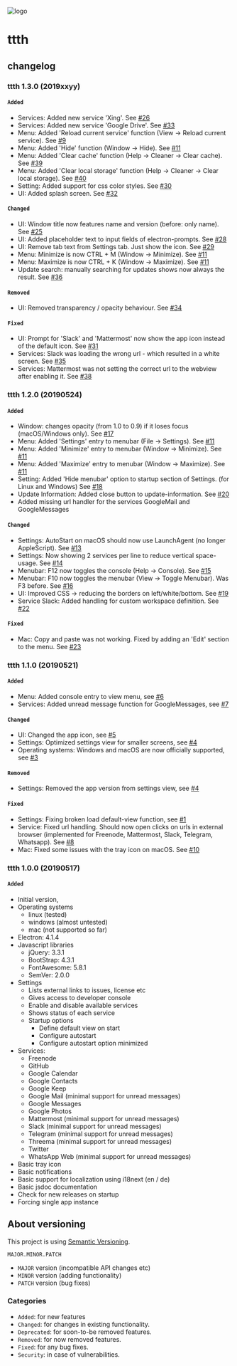 ![logo](https://raw.githubusercontent.com/yafp/ttth/master/.github/logo/128x128.png)

# ttth
## changelog

### ttth 1.3.0 (2019xxyy)
####  ```Added```
* Services: Added new service 'Xing'. See [#26](https://github.com/yafp/ttth/issues/26)
* Services: Added new service 'Google Drive'. See [#33](https://github.com/yafp/ttth/issues/33)
* Menu: Added 'Reload current service' function (View -> Reload current service). See [#9](https://github.com/yafp/ttth/issues/9)
* Menu: Added 'Hide'  function (Window -> Hide). See [#11](https://github.com/yafp/ttth/issues/11)
* Menu: Added 'Clear cache' function (Help -> Cleaner -> Clear cache). See [#39](https://github.com/yafp/ttth/issues/39)
* Menu: Added 'Clear local storage' function (Help -> Cleaner -> Clear local storage). See [#40](https://github.com/yafp/ttth/issues/40)
* Setting: Added support for css color styles. See [#30](https://github.com/yafp/ttth/issues/30)
* UI: Added splash screen. See [#32](https://github.com/yafp/ttth/issues/32)

#### ```Changed```
* UI: Window title now features name and version (before: only name). See [#25](https://github.com/yafp/ttth/issues/25)
* UI: Added placeholder text to input fields of electron-prompts. See [#28](https://github.com/yafp/ttth/issues/28)
* UI: Remove tab text from Settings tab. Just show the icon. See [#29](https://github.com/yafp/ttth/issues/29)
* Menu: Minimize is now CTRL + M (Window -> Minimize). See [#11](https://github.com/yafp/ttth/issues/11)
* Menu: Maximize is now CTRL + K (Window -> Maximize). See [#11](https://github.com/yafp/ttth/issues/11)
* Update search: manually searching for updates shows now always the result. See [#36](https://github.com/yafp/ttth/issues/36)

#### ```Removed```
* UI: Removed transparency / opacity behaviour. See [#34](https://github.com/yafp/ttth/issues/34)

#### ```Fixed```
* UI: Prompt for 'Slack' and 'Mattermost' now show the app icon instead of the default icon. See [#31](https://github.com/yafp/ttth/issues/31)
* Services: Slack was loading the wrong url - which resulted in a white screen. See [#35](https://github.com/yafp/ttth/issues/35)
* Services: Mattermost was not setting the correct url to the webview after enabling it. See [#38](https://github.com/yafp/ttth/issues/38)


### ttth 1.2.0 (20190524)
####  ```Added```
* Window: changes opacity (from 1.0 to 0.9) if it loses focus (macOS/Windows only). See [#17](https://github.com/yafp/ttth/issues/17)
* Menu: Added 'Settings' entry to menubar (File -> Settings). See [#11](https://github.com/yafp/ttth/issues/11)
* Menu: Added 'Minimize' entry to menubar (Window -> Minimize). See [#11](https://github.com/yafp/ttth/issues/11)
* Menu: Added 'Maximize' entry to menubar (Window -> Maximize). See [#11](https://github.com/yafp/ttth/issues/11)
* Setting: Added 'Hide menubar' option to startup section of Settings. (for Linux and Windows) See [#18](https://github.com/yafp/ttth/issues/18)
* Update Information: Added close button to update-information. See [#20](https://github.com/yafp/ttth/issues/20)
* Added missing url handler for the services GoogleMail and GoogleMessages

#### ```Changed```
* Settings: AutoStart on macOS should now use LaunchAgent (no longer AppleScript). See [#13](https://github.com/yafp/ttth/issues/13)
* Settings: Now showing 2 services per line to reduce vertical space-usage. See [#14](https://github.com/yafp/ttth/issues/14)
* Menubar: F12 now toggles the console (Help -> Console). See [#15](https://github.com/yafp/ttth/issues/15)
* Menubar: F10 now toggles the menubar (View -> Toggle Menubar). Was F3 before. See [#16](https://github.com/yafp/ttth/issues/16)
* UI: Improved CSS -> reducing the borders on left/white/bottom. See [#19](https://github.com/yafp/ttth/issues/19)
* Service Slack: Added handling for custom workspace definition. See [#22](https://github.com/yafp/ttth/issues/22)

#### ```Fixed```
* Mac: Copy and paste was not working. Fixed by adding an 'Edit' section to the menu. See [#23](https://github.com/yafp/ttth/issues/23)


### ttth 1.1.0 (20190521)
####  ```Added```
* Menu: Added console entry to view menu, see [#6](https://github.com/yafp/ttth/issues/6)
* Services: Added unread message function for GoogleMessages, see [#7](https://github.com/yafp/ttth/issues/7)

#### ```Changed```
* UI: Changed the app icon, see [#5](https://github.com/yafp/ttth/issues/5)
* Settings: Optimized settings view for smaller screens, see [#4](https://github.com/yafp/ttth/issues/4)
* Operating systems: Windows and macOS are now officially supported, see [#3](https://github.com/yafp/ttth/issues/3)

#### ```Removed```
* Settings: Removed the app version from settings view, see [#4](https://github.com/yafp/ttth/issues/4)

#### ```Fixed```
* Settings: Fixing broken load default-view function, see [#1](https://github.com/yafp/ttth/issues/1)
* Service: Fixed url handling. Should now open clicks on urls in external browser (implemented for Freenode, Mattermost, Slack, Telegram, Whatsapp). See [#8](https://github.com/yafp/ttth/issues/8)
* Mac: Fixed some issues with the tray icon on macOS. See [#10](https://github.com/yafp/ttth/issues/10)


### ttth 1.0.0 (20190517)
####  ```Added```
* Initial version,
* Operating systems
  * linux (tested)
  * windows (almost untested)
  * mac (not supported so far)
* Electron: 4.1.4
* Javascript libraries
  * jQuery: 3.3.1
  * BootStrap: 4.3.1
  * FontAwesome: 5.8.1
  * SemVer: 2.0.0
* Settings
  * Lists external links to issues, license etc
  * Gives access to developer console
  * Enable and disable available services
  * Shows status of each service
  * Startup options
    * Define default view on start
    * Configure autostart
    * Configure autostart option minimized
* Services:
  * Freenode
  * GitHub
  * Google Calendar
  * Google Contacts
  * Google Keep
  * Google Mail (minimal support for unread messages)
  * Google Messages
  * Google Photos
  * Mattermost (minimal support for unread messages)
  * Slack (minimal support for unread messages)
  * Telegram (minimal support for unread messages)
  * Threema (minimal support for unread messages)
  * Twitter
  * WhatsApp Web (minimal support for unread messages)
* Basic tray icon
* Basic notifications
* Basic support for localization using i18next (en / de)
* Basic jsdoc documentation
* Check for new releases on startup
* Forcing single app instance



## About versioning
This project is using [Semantic Versioning](https://semver.org/).

  ```
  MAJOR.MINOR.PATCH
  ```

* ```MAJOR``` version (incompatible API changes etc)
* ```MINOR``` version (adding functionality)
* ```PATCH``` version (bug fixes)


### Categories
* ```Added```: for new features
* ```Changed```: for changes in existing functionality.
* ```Deprecated```: for soon-to-be removed features.
* ```Removed```: for now removed features.
* ```Fixed```: for any bug fixes.
* ```Security```: in case of vulnerabilities.
